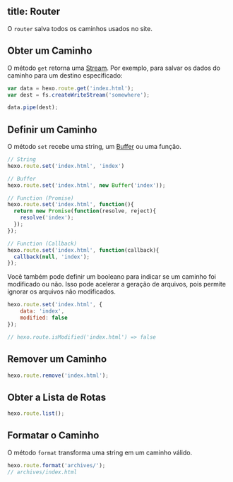 title: Router
---

O `router` salva todos os caminhos usados no site.

## Obter um Caminho

O método `get` retorna uma [Stream]. Por exemplo, para salvar os dados do caminho para um destino especificado:

``` js
var data = hexo.route.get('index.html');
var dest = fs.createWriteStream('somewhere');

data.pipe(dest);
```

## Definir um Caminho

O método `set` recebe uma string, um [Buffer] ou uma função.

``` js
// String
hexo.route.set('index.html', 'index')

// Buffer
hexo.route.set('index.html', new Buffer('index'));

// Function (Promise)
hexo.route.set('index.html', function(){
  return new Promise(function(resolve, reject){
    resolve('index');
  });
});

// Function (Callback)
hexo.route.set('index.html', function(callback){
  callback(null, 'index');
});
```

Você também pode definir um booleano para indicar se um caminho foi modificado ou não. Isso pode acelerar a geração de arquivos, pois permite ignorar os arquivos não modificados.

``` js
hexo.route.set('index.html', {
    data: 'index',
    modified: false
});

// hexo.route.isModified('index.html') => false
```

## Remover um Caminho

``` js
hexo.route.remove('index.html');
```

## Obter a Lista de Rotas

``` js
hexo.route.list();
```

## Formatar o Caminho

O método `format` transforma uma string em um caminho válido.

``` js
hexo.route.format('archives/');
// archives/index.html
```

[Stream]: http://nodejs.org/api/stream.html
[Buffer]: http://nodejs.org/api/buffer.html
